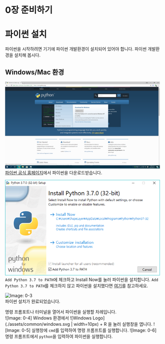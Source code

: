 0장 준비하기
====

# 파이썬 설치
파이썬을 시작하려면 기기에 파이썬 개발환경이 설치되어 있어야 합니다. 파이썬 개발환경을 설치해 봅시다.

## Windows/Mac 환경
![Image: 0-1](./assets/0/1.png)  
[파이썬 공식 홈페이지](https://python.org)에서 파이썬을 다운로드받습니다.

![Image: 0-2](./assets/0/2.png)  
```Add Python 3.7 to PATH```에 체크하고 Install Now를 눌러 파이썬을 설치합니다. ```Add Python 3.7 to PATH```를 체크하지 않고 파이썬을 설치했다면 [여기](#)를 참고하세요.

![Image: 0-3](./assets/0/3.png)  
파이썬 설치가 완료되었습니다.

명령 프롬포트나 터미널을 열어서 파이썬을 실행할 차례입니다.  
![Image: 0-4]
Windows 환경에서 ![Windows Logo](./assets/common/windows.svg | width=10px) + R 을 눌러 실행창을 엽니다.
![Image: 0-5]
실행창에 ```cmd```를 입력하여 명령 프롬프트를 실행합니다.
![Image: 0-6]
명령 프롬프트에서 ```python```을 입력하여 파이썬을 실행합니다.